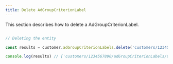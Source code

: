 ```yaml
---
title: Delete AdGroupCriterionLabel 
---
```


This section describes how to delete a AdGroupCriterionLabel.



```javascript

// Deleting the entity

const results = customer.adGroupCriterionLabels.delete('customers/1234567890/adGroupCriterionLabels')

console.log(results) // ['customers/1234567890/adGroupCriterionLabels/9765432177']

```